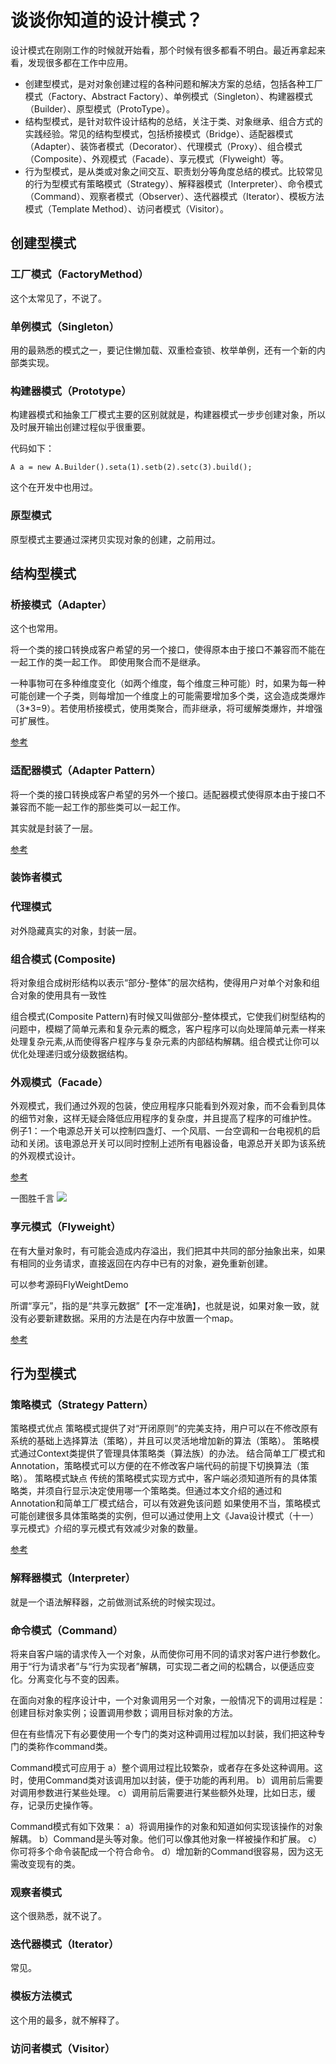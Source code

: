 # 谈谈你知道的设计模式？

设计模式在刚刚工作的时候就开始看，那个时候有很多都看不明白。最近再拿起来看，发现很多都在工作中应用。


- 创建型模式，是对对象创建过程的各种问题和解决方案的总结，包括各种工厂模式（Factory、Abstract Factory）、单例模式（Singleton）、构建器模式（Builder）、原型模式（ProtoType）。
- 结构型模式，是针对软件设计结构的总结，关注于类、对象继承、组合方式的实践经验。常见的结构型模式，包括桥接模式（Bridge）、适配器模式（Adapter）、装饰者模式（Decorator）、代理模式（Proxy）、组合模式（Composite）、外观模式（Facade）、享元模式（Flyweight）等。
- 行为型模式，是从类或对象之间交互、职责划分等角度总结的模式。比较常见的行为型模式有策略模式（Strategy）、解释器模式（Interpreter）、命令模式（Command）、观察者模式（Observer）、迭代器模式（Iterator）、模板方法模式（Template Method）、访问者模式（Visitor）。


## 创建型模式

### 工厂模式（FactoryMethod）

这个太常见了，不说了。

### 单例模式（Singleton）

用的最熟悉的模式之一，要记住懒加载、双重检查锁、枚举单例，还有一个新的内部类实现。



### 构建器模式（Prototype）

构建器模式和抽象工厂模式主要的区别就就是，构建器模式一步步创建对象，所以及时展开输出创建过程似乎很重要。

代码如下：

```
A a = new A.Builder().seta(1).setb(2).setc(3).build();
```

这个在开发中也用过。


### 原型模式

原型模式主要通过深拷贝实现对象的创建，之前用过。


## 结构型模式

### 桥接模式（Adapter）

这个也常用。

将一个类的接口转换成客户希望的另一个接口，使得原本由于接口不兼容而不能在一起工作的类一起工作。
即使用聚合而不是继承。

一种事物可在多种维度变化（如两个维度，每个维度三种可能）时，如果为每一种可能创建一个子类，则每增加一个维度上的可能需要增加多个类，这会造成类爆炸（3*3=9）。若使用桥接模式，使用类聚合，而非继承，将可缓解类爆炸，并增强可扩展性。

[参考](http://www.jasongj.com/design_pattern/bridge/)

### 适配器模式（Adapter Pattern）

将一个类的接口转换成客户希望的另外一个接口。适配器模式使得原本由于接口不兼容而不能一起工作的那些类可以一起工作。

其实就是封装了一层。

[参考](http://www.jasongj.com/design_pattern/adapter/)


### 装饰者模式



### 代理模式

对外隐藏真实的对象，封装一层。

### 组合模式 (Composite)

将对象组合成树形结构以表示“部分-整体”的层次结构，使得用户对单个对象和组合对象的使用具有一致性

组合模式(Composite Pattern)有时候又叫做部分-整体模式，它使我们树型结构的问题中，模糊了简单元素和复杂元素的概念，客户程序可以向处理简单元素一样来处理复杂元素,从而使得客户程序与复杂元素的内部结构解耦。组合模式让你可以优化处理递归或分级数据结构。


### 外观模式（Facade）

外观模式，我们通过外观的包装，使应用程序只能看到外观对象，而不会看到具体的细节对象，这样无疑会降低应用程序的复杂度，并且提高了程序的可维护性。
例子1：一个电源总开关可以控制四盏灯、一个风扇、一台空调和一台电视机的启动和关闭。该电源总开关可以同时控制上述所有电器设备，电源总开关即为该系统的外观模式设计。

[参考](https://blog.csdn.net/hguisu/article/details/7533759)

一图胜千言
![](http://my.csdn.net/uploads/201205/04/1336116055_1914.jpg)
### 享元模式（Flyweight）


在有大量对象时，有可能会造成内存溢出，我们把其中共同的部分抽象出来，如果有相同的业务请求，直接返回在内存中已有的对象，避免重新创建。

可以参考源码FlyWeightDemo

所谓“享元”，指的是“共享元数据”【不一定准确】，也就是说，如果对象一致，就没有必要新建数据。采用的方法是在内存中放置一个map。

[参考](http://www.jasongj.com/design_pattern/flyweight/)

## 行为型模式

### 策略模式（Strategy Pattern）

策略模式优点
策略模式提供了对“开闭原则”的完美支持，用户可以在不修改原有系统的基础上选择算法（策略），并且可以灵活地增加新的算法（策略）。
策略模式通过Context类提供了管理具体策略类（算法族）的办法。
结合简单工厂模式和Annotation，策略模式可以方便的在不修改客户端代码的前提下切换算法（策略）。
策略模式缺点
传统的策略模式实现方式中，客户端必须知道所有的具体策略类，并须自行显示决定使用哪一个策略类。但通过本文介绍的通过和Annotation和简单工厂模式结合，可以有效避免该问题
如果使用不当，策略模式可能创建很多具体策略类的实例，但可以通过使用上文《Java设计模式（十一） 享元模式》介绍的享元模式有效减少对象的数量。

[参考](http://www.jasongj.com/design_pattern/strategy/)

### 解释器模式（Interpreter）

就是一个语法解释器，之前做测试系统的时候实现过。

### 命令模式（Command）

将来自客户端的请求传入一个对象，从而使你可用不同的请求对客户进行参数化。用于“行为请求者”与“行为实现者”解耦，可实现二者之间的松耦合，以便适应变化。分离变化与不变的因素。

在面向对象的程序设计中，一个对象调用另一个对象，一般情况下的调用过程是：创建目标对象实例；设置调用参数；调用目标对象的方法。

但在有些情况下有必要使用一个专门的类对这种调用过程加以封装，我们把这种专门的类称作command类。

Command模式可应用于
a）整个调用过程比较繁杂，或者存在多处这种调用。这时，使用Command类对该调用加以封装，便于功能的再利用。
b）调用前后需要对调用参数进行某些处理。
c）调用前后需要进行某些额外处理，比如日志，缓存，记录历史操作等。

Command模式有如下效果：
a）将调用操作的对象和知道如何实现该操作的对象解耦。
b）Command是头等对象。他们可以像其他对象一样被操作和扩展。
c）你可将多个命令装配成一个符合命令。
d）增加新的Command很容易，因为这无需改变现有的类。

### 观察者模式

这个很熟悉，就不说了。

### 迭代器模式（Iterator）

常见。

### 模板方法模式

这个用的最多，就不解释了。


### 访问者模式（Visitor）
